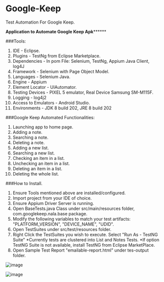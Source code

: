 # Google-Keep
Test Automation For Google Keep.

****************Application to Automate Google Keep Apk**********************

###Tools:
1. IDE - Eclipse.
2. Plugins - TestNg from Eclipse Marketplace.
3. Dependencies - In pom File: Selenium, TestNg, Appium Java Client, log4J
4. Framework - Selenium with Page Object Model.
5. Languages - Selenium Java.
6. Engine  - Appium
7. Element Locator - UIAutomator.
8. Testing Devices - PIXEL 5 emulator, Real Device Samsung SM-M115F.
9. Logging - log4j2 
10. Access to Emulators - Android Studio.
11. Environments - JDK 8 build 202, JRE 8 build 202


###Google Keep Automated Functionalities:
1. Launching app to home page.
2. Adding a note.
3. Searching a note.
4. Deleting a note.
5. Adding a new list.
6. Searching a new list.
7. Checking an item in a list.
8. Unchecking an item in a list.
9. Deleting an item in a list.
10. Deleting the whole list.

###How to Install.
1. Ensure Tools mentioned above are installed/configured. 
2. Import project from your IDE of choice.
3. Ensure Appium Driver Server is running.
4. Open BaseTests.java Class under src/main/resources folder, com.googlekeep.nala.base package.
5. Modify the following variables to match your test artifacts: "PLATFORM_VERSION", "DEVICE_NAME", "UDID".
6. Open TestSuites under src/test/resources folder.
7. Right Click the TestSuites you wish to execute. Select "Run As - TestNG Suite"
*Currently tests are clustered into List and Notes Tests.
*If option TestNG Suite is not available, install TestNG from Eclipse MarketPlace.
8. Open Sample Test Report "emailable-report.html" under tes-output folder.

![image](https://user-images.githubusercontent.com/35455769/178160711-06c37998-6b7c-4a0e-b58c-1e08628735b3.png)

![image](https://user-images.githubusercontent.com/35455769/178160717-5143c0b7-5563-4306-a7f0-9ff7f17e3f9e.png)


